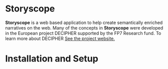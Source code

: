 # Storyscope 

**Storyscope** is a web based application to help create semantically enriched narratives on the web. Many of the concepts in **Storyscope** were developed in the European project DECIPHER supported by the FP7 Research fund.
To learn more about DECIPHER [See the project website.](http://decipher-research.eu)

# Installation and Setup
